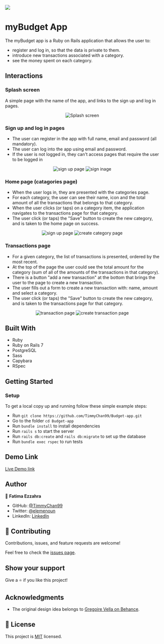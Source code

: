 ![](https://img.shields.io/badge/Microverse-blueviolet)

# myBudget App

The myBudget app is a Ruby on Rails application that allows the user to:
- register and log in, so that the data is private to them.
- introduce new transactions associated with a category.
- see the money spent on each category.

## Interactions

### Splash screen
  A simple page with the name of the app, and links to the sign up and log in pages.
  
<p align="center">
  <img src="https://user-images.githubusercontent.com/92228303/170261889-4aa1943e-698b-4dcc-9d2c-9dbb34908158.png" alt="Splash screen" />
</p>
  
### Sign up and log in pages
 - The user can register in the app with full name, email and password (all mandatory).
 - The user can log into the app using email and password.
 - If the user is not logged in, they can't access pages that require the user to be logged in
 
 <p align="center">
  <img src="https://user-images.githubusercontent.com/92228303/170265602-e1334ec0-ca68-4b3b-af40-faca7df6c984.png" alt="sign up page" />
  <img src="https://user-images.githubusercontent.com/92228303/170265727-853089a9-456d-4b5a-b635-c5b1e986d069.png" alt="sign inage" />
</p>

### Home page (catagories page)
 - When the user logs in, they are presented with the categories page.
 - For each category, the user can see their name, icon and the total amount of all the transactions that belongs to that category.
 - When the user clicks (or taps) on a category item, the application navigates to the transactions page for that category.
 - The user click (or taps) the "Save" button to create the new category, and is taken to the home page on success.

<p align="center">
  <img src="https://user-images.githubusercontent.com/92228303/170263769-0b17b360-a5e0-4ccc-a820-e2275e1bc0a8.png" alt="sign up page" />
  <img src="https://user-images.githubusercontent.com/92228303/170264007-26a54878-8131-4878-a095-27d41e522e0f.png" alt="create category page" />
</p>

### Transactions page
- For a given category, the list of transactions is presented, ordered by the most recent.
- At the top of the page the user could see the total amount for the category (sum of all of the amounts of the transactions in that category).
- There is a button "add a new transaction" at the bottom that brings the user to the page to create a new transaction.
- The user fills out a form to create a new transaction with: name, amount and select a category.
- The user click (or taps) the "Save" button to create the new category, and is taken to the transactions page for that category.

<p align="center">
  <img src="https://user-images.githubusercontent.com/92228303/170265065-117301c5-a399-4b55-a031-a063d12c74b0.png" alt="transaction page" />
  <img src="https://user-images.githubusercontent.com/92228303/170265261-da101805-55d2-4589-9898-2dffce64f928.png" alt="create transaction page" />
</p>


## Built With

- Ruby
- Ruby on Rails 7
- PostgreSQL
- Sass
- Capybara
- RSpec

## Getting Started

### Setup

To get a local copy up and running follow these simple example steps:

- Run `git clone https://github.com/TimmyChan99/Budget-app.git`
- Go to the folder `cd Budget-app`
- Run `bundle install` to install dependencies
- Run `rails s` to start the server
- Run `rails db:create` and `rails db:migrate` to set up the database
- Run `bundle exec rspec` to run tests

## Demo Link

[Live Demo link](https://mybudget-railsapp.herokuapp.com/)

## Author

👤 **Fatima Ezzahra**

- GitHub: [@TimmyChan99](https://github.com/TimmyChan99)
- Twitter: [@elemenoun](https://twitter.com/elemenoun)
- LinkedIn: [LinkedIn](https://www.linkedin.com/in/fatima-ezzahra-elemenoun-020841225/)

## 🤝 Contributing

Contributions, issues, and feature requests are welcome!

Feel free to check the [issues page](../../issues/).

## Show your support

Give a ⭐️ if you like this project!

## Acknowledgments

- The original design idea belongs to [Gregoire Vella on Behance](https://www.behance.net/gregoirevella).

## 📝 License

This project is [MIT](./MIT.md) licensed.
